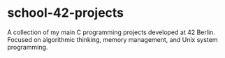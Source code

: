 # school-42-projects
A collection of my main C programming projects developed at 42 Berlin. Focused on algorithmic thinking, memory management, and Unix system programming.

